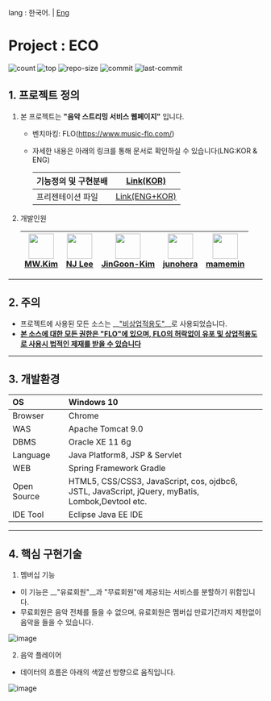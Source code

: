 lang : 한국어. | [Eng](https://github.com/namjugood/project_Eco/blob/master/README.md)

# Project : ECO
![count](https://img.shields.io/github/languages/count/namjugood/project_Eco)
![top](https://img.shields.io/github/languages/top/namjugood/project_Eco)
![repo-size](https://img.shields.io/github/repo-size/namjugood/project_Eco)
![commit](https://img.shields.io/github/commit-activity/w/namjugood/project_Eco)
![last-commit](https://img.shields.io/github/last-commit/namjugood/project_Eco)

## 1. 프로젝트 정의
1. 본 프로젝트는 __"음악 스트리밍 서비스 웹페이지"__ 입니다.
	- 벤치마킹: FLO(https://www.music-flo.com/)  
	- 자세한 내용은 아래의 링크를 통해 문서로 확인하실 수 있습니다(LNG:KOR & ENG)
	
		|기능정의 및 구현분배|[Link(KOR)](https://docs.google.com/spreadsheets/d/1GkkUYpng9CMe0P4aIt9WKx0CFHZy1EF6HUVFZVcUqy4/edit?usp=sharing)|
		|---|---|
		|프리젠테이션 파일|[Link(ENG+KOR)](https://drive.google.com/file/d/1TQZtdcUhs6oai4WrKwn95tfxlqUOmw4f/view?usp=sharing)|
2. 개발인원

	|<img width="50" src="https://avatars.githubusercontent.com/u/77426494?s=64&v=4"/></br>[MW.Kim]()|<img width="50" src="https://avatars.githubusercontent.com/u/80030590?s=120&v=4"/></br>[NJ Lee](https://https://github.com/namjugood)|<img width="50" src="https://avatars.githubusercontent.com/u/79358518?s=64&v=4"/></br>[JinGoon-Kim](https://github.com/JinGoon-Kim)|<img width="50" src="https://avatars0.githubusercontent.com/u/28638438?s=120&v=4"/></br>[junohera](https://https://github.com/Junohera)|<img width="50" src="https://avatars.githubusercontent.com/u/81345782?s=64&v=4"/></br>[mamemin](https://github.com/mamemin)|
	|:---:|:---:|:---:|:---:|:---:|

---
## 2. 주의
- 프로젝트에 사용된 모든 소스는 __<U>"비상업적용도"</U>__로 사용되었습니다.
- __<U>본 소스에 대한 모든 권한은 "FLO"에 있으며, FLO의 허락없이 유포 및 상업적용도로 사용시 법적인 제재를 받을 수 있습니다</U>__
---
## 3. 개발환경
|OS|Windows 10|
|:---|:---|
|Browser|Chrome|
|WAS|Apache Tomcat 9.0|
|DBMS|Oracle XE 11 6g|
|Language|Java Platform8, JSP & Servlet|
|WEB|Spring Framework Gradle|
|Open Source|HTML5, CSS/CSS3, JavaScript, cos, ojdbc6, <br>JSTL, JavaScript, jQuery, myBatis, Lombok,Devtool etc.|
|IDE Tool|Eclipse Java EE IDE|
---
## 4. 핵심 구현기술
1. 멤버십 기능
- 이 기능은 __"유료회원"__과 "무료회원"에 제공되는 서비스를 분할하기 위함입니다.
- 무료회원은 음악 전체를 들을 수 없으며, 유료회원은 멤버십 만료기간까지 제한없이 음악을 들을 수 있습니다.

![image](https://user-images.githubusercontent.com/80030590/112624331-d8389400-8e70-11eb-85b2-79623fe4ddbe.png)
<br>

2. 음악 플레이어
- 데이터의 흐름은 아래의 색깔선 방향으로 움직입니다.

![image](https://user-images.githubusercontent.com/80030590/112624274-bdfeb600-8e70-11eb-83dd-ef9a6206773a.png)










